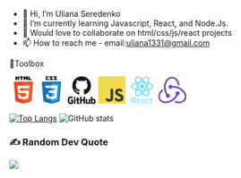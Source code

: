- 👋 Hi, I’m Uliana Seredenko
- 👀 I’m currently learning Javascript, React, and Node.Js. 
- 💞️ Would love to collaborate on html/css/js/react projects
- 📫 How to reach me - email:uliana1331@gmail.com

🧰Toolbox

<img src="https://github.com/devicons/devicon/blob/master/icons/html5/html5-original-wordmark.svg" alt="HTML logo" width ="50" height="50"/><img src="https://github.com/devicons/devicon/blob/master/icons/css3/css3-original-wordmark.svg" alt="CSS logo" width ="50" height="50"/> <img src="https://github.com/devicons/devicon/blob/master/icons/github/github-original-wordmark.svg" alt="GitHub logo" width ="50" height="50"/> <img src="https://github.com/devicons/devicon/blob/master/icons/javascript/javascript-original.svg" alt="JS logo" width ="50" height="50"/> <img src="https://github.com/devicons/devicon/blob/master/icons/react/react-original-wordmark.svg" alt="React logo" width ="50" height="50"/> <img src="https://github.com/devicons/devicon/blob/master/icons/redux/redux-original.svg" alt="Redux logo" width ="50" height="50"/>



[![Top Langs](https://github-readme-stats.vercel.app/api/top-langs/?username=ulianasunny31)](https://github.com/anuraghazra/github-readme-stats) ![GitHub stats](https://github-readme-stats.vercel.app/api?username=ulianasunny31&show_icons=true)  

 
### ✍️ Random Dev Quote
![](https://quotes-github-readme.vercel.app/api?type=horizontal&theme=radical)

 
